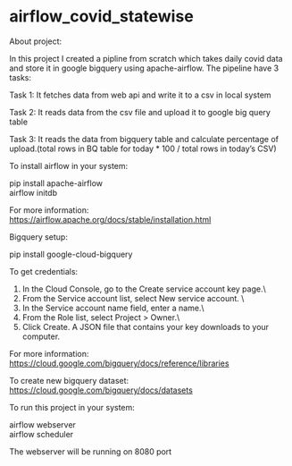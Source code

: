 # airflow_covid_statewise

About project:

In this project I created a pipline from scratch which takes daily covid data and store it in google bigquery using apache-airflow. The pipeline have 3 tasks:

Task 1: It fetches data from web api and write it to a csv in local system

Task 2: It reads data from the csv file and upload it to google big query table

Task 3: It reads the data from bigquery table and calculate percentage of upload.(total rows in BQ table for today * 100 / total rows in today’s CSV)


To install airflow in your system:

pip install apache-airflow\
airflow initdb

For more information: https://airflow.apache.org/docs/stable/installation.html

Bigquery setup:

pip install google-cloud-bigquery

To get credentials:

1. In the Cloud Console, go to the Create service account key page.\
2. From the Service account list, select New service account. \
3. In the Service account name field, enter a name.\
4. From the Role list, select Project > Owner.\
5. Click Create. A JSON file that contains your key downloads to your computer.

For more information: https://cloud.google.com/bigquery/docs/reference/libraries

To create new bigquery dataset: https://cloud.google.com/bigquery/docs/datasets


To run this project in your system:

airflow webserver\
airflow scheduler

The webserver will be running on 8080 port
